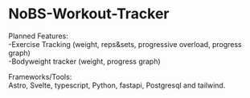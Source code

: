 # NoBS-Workout-Tracker

Planned Features: \
  -Exercise Tracking (weight, reps&sets, progressive overload, progress graph)\
  -Bodyweight tracker (weight, progress graph)

Frameworks/Tools: \
Astro, Svelte, typescript, Python, fastapi,
Postgresql and tailwind.
